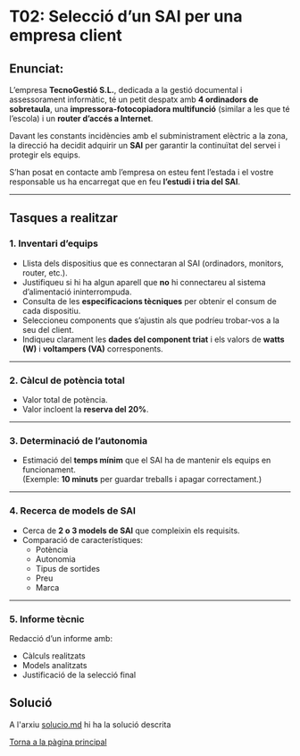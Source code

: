 # T02: Selecció d’un SAI per una empresa client
## Enunciat:

L’empresa **TecnoGestió S.L.**, dedicada a la gestió documental i assessorament informàtic, té un petit despatx amb **4 ordinadors de sobretaula**, una **impressora-fotocopiadora multifunció** (similar a les que té l’escola) i un **router d’accés a Internet**.  

Davant les constants incidències amb el subministrament elèctric a la zona, la direcció ha decidit adquirir un **SAI** per garantir la continuïtat del servei i protegir els equips.  

S’han posat en contacte amb l’empresa on esteu fent l’estada i el vostre responsable us ha encarregat que en feu **l’estudi i tria del SAI**.

---

## Tasques a realitzar

### 1. Inventari d’equips
- Llista dels dispositius que es connectaran al SAI (ordinadors, monitors, router, etc.).  
- Justifiqueu si hi ha algun aparell que **no** hi connectareu al sistema d’alimentació ininterrompuda.  
- Consulta de les **especificacions tècniques** per obtenir el consum de cada dispositiu.  
- Seleccioneu components que s’ajustin als que podríeu trobar-vos a la seu del client.  
- Indiqueu clarament les **dades del component triat** i els valors de **watts (W)** i **voltampers (VA)** corresponents.

---

### 2. Càlcul de potència total
- Valor total de potència.  
- Valor incloent la **reserva del 20%**.

---

### 3. Determinació de l’autonomia
- Estimació del **temps mínim** que el SAI ha de mantenir els equips en funcionament.  
  (Exemple: **10 minuts** per guardar treballs i apagar correctament.)

---

### 4. Recerca de models de SAI
- Cerca de **2 o 3 models de SAI** que compleixin els requisits.  
- Comparació de característiques:
  - Potència  
  - Autonomia  
  - Tipus de sortides  
  - Preu  
  - Marca

---

### 5. Informe tècnic
Redacció d’un informe amb:
- Càlculs realitzats  
- Models analitzats  
- Justificació de la selecció final


## Solució
A l'arxiu [solucio.md](solucio.md) hi ha la solució descrita

[Torna a la pàgina principal](../README.md)
